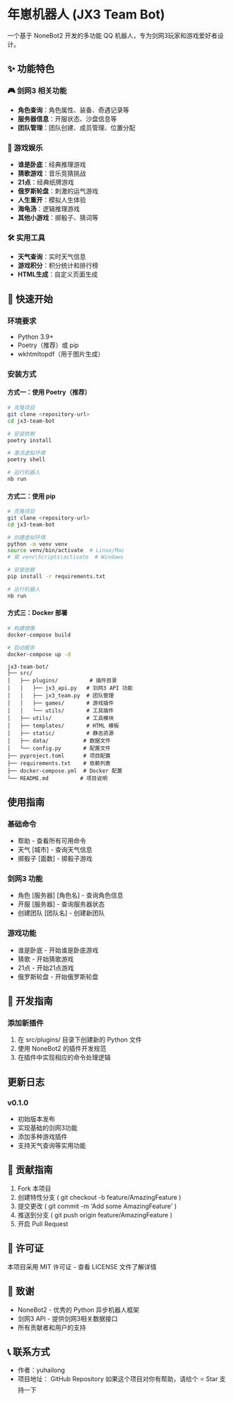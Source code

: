 <!--
 * @Date: 2025-03-10 11:39:44
 * @LastEditors: yhl yuhailong@thalys-tech.onaliyun.com
 * @LastEditTime: 2025-06-26 22:39:24
 * @FilePath: /team-bot/jx3-team-bot/README.md
-->
# 年崽机器人 (JX3 Team Bot)

一个基于 NoneBot2 开发的多功能 QQ 机器人，专为剑网3玩家和游戏爱好者设计。

## ✨ 功能特色

### 🎮 剑网3 相关功能
- **角色查询**：角色属性、装备、奇遇记录等
- **服务器信息**：开服状态、沙盘信息等
- **团队管理**：团队创建、成员管理、位置分配

### 🎯 游戏娱乐
- **谁是卧底**：经典推理游戏
- **猜歌游戏**：音乐竞猜挑战
- **21点**：经典纸牌游戏
- **俄罗斯轮盘**：刺激的运气游戏
- **人生重开**：模拟人生体验
- **海龟汤**：逻辑推理游戏
- **其他小游戏**：掷骰子、猜词等

### 🛠️ 实用工具
- **天气查询**：实时天气信息
- **游戏积分**：积分统计和排行榜
- **HTML生成**：自定义页面生成

## 🚀 快速开始

### 环境要求
- Python 3.9+
- Poetry（推荐）或 pip
- wkhtmltopdf（用于图片生成）

### 安装方式

#### 方式一：使用 Poetry（推荐）
```bash
# 克隆项目
git clone <repository-url>
cd jx3-team-bot

# 安装依赖
poetry install

# 激活虚拟环境
poetry shell

# 运行机器人
nb run
```
#### 方式二：使用 pip
```bash
# 克隆项目
git clone <repository-url>
cd jx3-team-bot

# 创建虚拟环境
python -m venv venv
source venv/bin/activate  # Linux/Mac
# 或 venv\Scripts\activate  # Windows

# 安装依赖
pip install -r requirements.txt

# 运行机器人
nb run
```
#### 方式三：Docker 部署
```bash
# 构建镜像
docker-compose build

# 启动服务
docker-compose up -d
```
```
jx3-team-bot/
├── src/
│   ├── plugins/          # 插件目录
│   │   ├── jx3_api.py   # 剑网3 API 功能
│   │   ├── jx3_team.py  # 团队管理
│   │   ├── games/       # 游戏插件
│   │   └── utils/       # 工具插件
│   ├── utils/           # 工具模块
│   ├── templates/       # HTML 模板
│   ├── static/          # 静态资源
│   ├── data/           # 数据文件
│   └── config.py       # 配置文件
├── pyproject.toml      # 项目配置
├── requirements.txt    # 依赖列表
├── docker-compose.yml  # Docker 配置
└── README.md          # 项目说明
```

##  使用指南
### 基础命令
- 帮助 - 查看所有可用命令
- 天气 [城市] - 查询天气信息
- 掷骰子 [面数] - 掷骰子游戏
### 剑网3 功能
- 角色 [服务器] [角色名] - 查询角色信息
- 开服 [服务器] - 查询服务器状态
- 创建团队 [团队名] - 创建新团队
### 游戏功能
- 谁是卧底 - 开始谁是卧底游戏
- 猜歌 - 开始猜歌游戏
- 21点 - 开始21点游戏
- 俄罗斯轮盘 - 开始俄罗斯轮盘
## 🔧 开发指南
### 添加新插件
1. 在 src/plugins/ 目录下创建新的 Python 文件
2. 使用 NoneBot2 的插件开发规范
3. 在插件中实现相应的命令处理逻辑


##  更新日志
### v0.1.0
- 初始版本发布
- 实现基础的剑网3功能
- 添加多种游戏插件
- 支持天气查询等实用功能
## 🤝 贡献指南
1. Fork 本项目
2. 创建特性分支 ( git checkout -b feature/AmazingFeature )
3. 提交更改 ( git commit -m 'Add some AmazingFeature' )
4. 推送到分支 ( git push origin feature/AmazingFeature )
5. 开启 Pull Request
## 📄 许可证
本项目采用 MIT 许可证 - 查看 LICENSE 文件了解详情

## 🙏 致谢
- NoneBot2 - 优秀的 Python 异步机器人框架
- 剑网3 API - 提供剑网3相关数据接口
- 所有贡献者和用户的支持
## 📞 联系方式
- 作者：yuhailong
- 项目地址： GitHub Repository
如果这个项目对你有帮助，请给个 ⭐ Star 支持一下